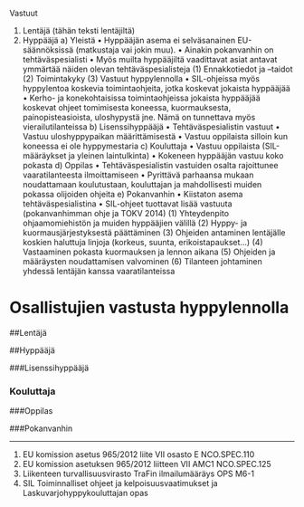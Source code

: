Vastuut
1)	Lentäjä (tähän teksti lentäjiltä)
2)	Hyppääjä
a)	Yleistä
•	Hyppääjän asema ei selväsanainen EU-säännöksissä (matkustaja vai jokin muu).
•	Ainakin pokanvanhin on tehtäväspesialisti 
•	Myös muilta hyppääjiltä vaadittavat asiat antavat ymmärtää näiden olevan tehtäväspesialisteja
(1)	Ennakkotiedot ja –taidot
(2)	Toimintakyky
(3)	Vastuut hyppylennolla
•	SIL-ohjeissa myös hyppylentoa koskevia toimintaohjeita, jotka koskevat jokaista hyppääjää 
•	Kerho- ja konekohtaisissa toimintaohjeissa jokaista hyppääjää koskevat ohjeet tomimisesta koneessa, kuormauksesta, painopisteasioista, uloshypystä  jne. Nämä on tunnettava myös vierailutilanteissa
b)	Lisenssihyppääjä
•	Tehtäväspesialistin vastuut
•	Vastuu uloshyppypaikan määrittämisestä
•	Vastuu oppilaista silloin kun koneessa ei ole hyppymestaria
c)	Kouluttaja
•	Vastuu oppilaista (SIL-määräykset ja yleinen laintulkinta)
•	Kokeneen hyppääjän vastuu koko pokasta
d)	Oppilas
•	Tehtäväspesialistin vastuiden osalta rajoittunee vaaratilanteesta ilmoittamiseen
•	Pyrittävä parhaansa mukaan noudattamaan koulutustaan, kouluttajan ja mahdollisesti muiden pokassa olijoiden ohjeita
e)	Pokanvanhin
•	Kiistaton asema tehtäväspesialistina
•	SIL-ohjeet tuottavat lisää vastuuta (pokanvanhimman ohje ja TOKV 2014)
(1)	Yhteydenpito ohjaamomiehistön ja muiden hyppääjien välillä
(2)	Hyppy- ja kuormausjärjestyksestä päättäminen
(3)	Ohjeiden antaminen lentäjälle koskien haluttuja linjoja (korkeus, suunta, erikoistapaukset…)
(4)	Vastaaminen pokasta kuormauksen ja lennon aikana
(5)	Ohjeiden ja määräysten noudattamisen valvominen
(6)	Tilanteen johtaminen yhdessä lentäjän kanssa vaaratilanteissa



# Osallistujien vastusta hyppylennolla

##Lentäjä



##Hyppääjä



###Lisenssihyppääjä





### Kouluttaja



###Oppilas

###Pokanvanhin







--------------------------------------------------------------------------------------------------

1) EU komission asetus 965/2012 liite VII osasto E NCO.SPEC.110  
2) EU komission asetuksen 965/2012 liitteen VII AMC1 NCO.SPEC.125  
3) Liikenteen turvallisuusvirasto TraFin ilmailumääräys OPS M6-1  
4) SIL Toiminnalliset ohjeet ja kelpoisuusvaatimukset ja Laskuvarjohyppykouluttajan opas